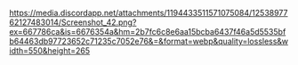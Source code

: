 https://media.discordapp.net/attachments/1194433511571075084/1253897762127483014/Screenshot_42.png?ex=667786ca&is=6676354a&hm=2b7fc6c8e6aa15bcba6437f46a5d5535bfb64463db97723652c71235c7052e76&=&format=webp&quality=lossless&width=550&height=265
